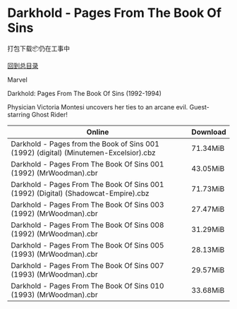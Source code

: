 # Darkhold - Pages From The Book Of Sins

打包下载📦仍在工事中

[回到总目录](/Catalogs.md)

Marvel

Darkhold: Pages From The Book Of Sins (1992-1994)

Physician Victoria Montesi uncovers her ties to an arcane evil. Guest-starring Ghost Rider!





Online | Download
--- | ---
Darkhold - Pages from the Book of Sins 001 (1992) (digital) (Minutemen-Excelsior).cbz | 71.34MiB
Darkhold - Pages From The Book Of Sins 001 (1992) (MrWoodman).cbr | 43.05MiB
Darkhold - Pages From The Book Of Sins 001 (1992) (Digital) (Shadowcat-Empire).cbz | 71.73MiB
Darkhold - Pages From The Book Of Sins 003 (1992) (MrWoodman).cbr | 27.47MiB
Darkhold - Pages From The Book Of Sins 008 (1992) (MrWoodman).cbr | 31.29MiB
Darkhold - Pages From The Book Of Sins 005 (1993) (MrWoodman).cbr | 28.13MiB
Darkhold - Pages From The Book Of Sins 007 (1993) (MrWoodman).cbr | 29.57MiB
Darkhold - Pages From The Book Of Sins 010 (1993) (MrWoodman).cbr | 33.68MiB